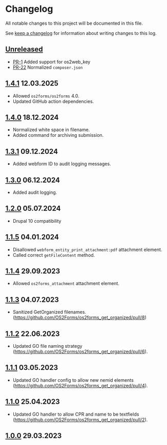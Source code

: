 <!-- markdownlint-disable MD024 -->
# Changelog

All notable changes to this project will be documented in this file.

See [keep a changelog](https://keepachangelog.com/en/1.0.0/) for information
about writing changes to this log.

## [Unreleased]

* [PR-1](https://github.com/itk-dev/os2forms_get_organized/pull/1)
  Added support for os2web_key
* [PR-22](https://github.com/OS2Forms/os2forms_get_organized/pull/22)
  Normalized `composer.json`

## [1.4.1] 12.03.2025

* Allowed `os2forms/os2forms` 4.0.
* Updated GitHub action dependencies.

## [1.4.0] 18.12.2024

* Normalized white space in filename.
* Added command for archiving submission.

## [1.3.1] 09.12.2024

* Added webform ID to audit logging messages.

## [1.3.0] 06.12.2024

* Added audit logging.

## [1.2.0] 05.07.2024

* Drupal 10 compatibility

## [1.1.5] 04.01.2024

* Disallowed `webform_entity_print_attachment:pdf` attachment element.
* Called correct `getFileContent` method.

## [1.1.4] 29.09.2023

* Allowed `os2forms_attachment` attachment element.

## [1.1.3] 04.07.2023

* Sanitized GetOrganized filenames.
  (<https://github.com/OS2Forms/os2forms_get_organized/pull/8>)

## [1.1.2] 22.06.2023

* Updated GO file naming strategy
  (<https://github.com/OS2Forms/os2forms_get_organized/pull/6>).

## [1.1.1] 03.05.2023

* Updated GO handler config to allow new nemid elements
  (<https://github.com/OS2Forms/os2forms_get_organized/pull/4>).

## [1.1.0] 25.04.2023

* Updated GO handler to allow CPR and name to be textfields
  (<https://github.com/OS2Forms/os2forms_get_organized/pull/2>).

## [1.0.0] 29.03.2023

[Unreleased]: https://github.com/OS2Forms/os2forms_get_organized/compare/1.4.1...HEAD
[1.4.1]: https://github.com/OS2Forms/os2forms_get_organized/compare/1.4.0...1.4.1
[1.4.0]: https://github.com/OS2Forms/os2forms_get_organized/compare/1.3.1...1.4.0
[1.3.1]: https://github.com/OS2Forms/os2forms_get_organized/compare/1.3.0...1.3.1
[1.3.0]: https://github.com/OS2Forms/os2forms_get_organized/compare/1.2.0...1.3.0
[1.2.0]: https://github.com/OS2Forms/os2forms_get_organized/compare/1.1.5...1.2.0
[1.1.5]: https://github.com/OS2Forms/os2forms_get_organized/compare/1.1.4...1.1.5
[1.1.4]: https://github.com/OS2Forms/os2forms_get_organized/compare/1.1.3...1.1.4
[1.1.3]: https://github.com/OS2Forms/os2forms_get_organized/compare/1.1.2...1.1.3
[1.1.2]: https://github.com/OS2Forms/os2forms_get_organized/compare/1.1.1...1.1.2
[1.1.1]: https://github.com/OS2Forms/os2forms_get_organized/compare/1.1.0...1.1.1
[1.1.0]: https://github.com/OS2Forms/os2forms_get_organized/compare/1.0.0...1.1.0
[1.0.0]: https://github.com/OS2Forms/os2forms_get_organized/releases/tag/1.0.0
